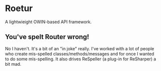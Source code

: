 # Roetur

A lightwieight OWIN-based API framework.

## You've spelt Router wrong!

No I haven't. It's a bit of an "in joke" really. I've worked with a lot of people who create mis-spelled classes/methods/messages and for once I wanted to do some mis-spelling. It also drives ReSpeller (a plug-in for ReSharper) a bit mad.
